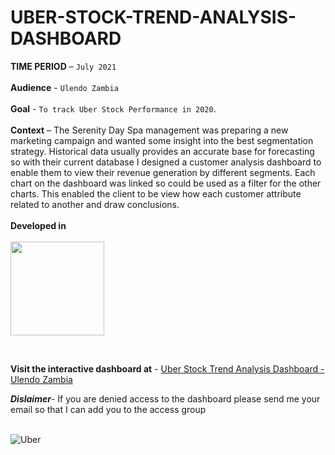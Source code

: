 # UBER-STOCK-TREND-ANALYSIS-DASHBOARD
**TIME PERIOD** – ```July 2021``` <br/>
<br/>
**Audience** - ```Ulendo Zambia ``` <br/>
<br/>
**Goal** - ```To track Uber Stock Performance in 2020```.<br/>
<br/>
**Context** – The Serenity Day Spa management was preparing a new marketing campaign and wanted some insight into the best segmentation strategy. Historical data usually provides an accurate base for forecasting so with their current database I designed a customer analysis dashboard to enable them to view their revenue generation by different segments. Each chart on the dashboard was linked so could be used as a filter for the other charts. This enabled the client to be view how each customer attribute related to another and draw conclusions. <br/>
<br/>
**Developed in** <br/>
<br/>
<img src="https://user-images.githubusercontent.com/73197748/152563306-29aea802-33cc-4a1d-88b8-8193acc91a43.png" width="150">
<!-- ![251-2515669_tableau-partner-tableau-partner-logo-hd-png-download](https://user-images.githubusercontent.com/73197748/152563306-29aea802-33cc-4a1d-88b8-8193acc91a43.png) -->
<br/>

**Visit the interactive dashboard at** - [Uber Stock Trend Analysis Dashboard - Ulendo Zambia](https://public.tableau.com/views/UberDash/Dashboard2?:language=en-US&:display_count=n&:origin=viz_share_link
)

***Dislaimer***- If you are denied access to the dashboard please send me your email so that I can add you to the access group
<br/>
<br/>

![Uber](https://user-images.githubusercontent.com/73197748/152566819-f0c4457d-83b1-4eb1-92a5-66acd7fe68ca.png)




